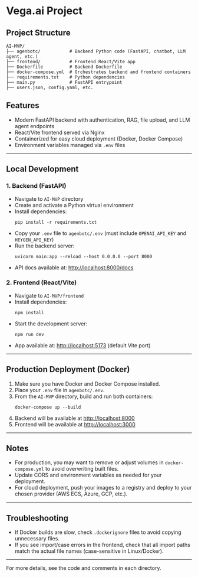 # Vega.ai Project

## Project Structure

```
AI-MVP/
├── agenbotc/           # Backend Python code (FastAPI, chatbot, LLM agent, etc.)
├── frontend/           # Frontend React/Vite app
├── Dockerfile          # Backend Dockerfile
├── docker-compose.yml  # Orchestrates backend and frontend containers
├── requirements.txt    # Python dependencies
├── main.py             # FastAPI entrypoint
├── users.json, config.yaml, etc.
```

## Features
- Modern FastAPI backend with authentication, RAG, file upload, and LLM agent endpoints
- React/Vite frontend served via Nginx
- Containerized for easy cloud deployment (Docker, Docker Compose)
- Environment variables managed via `.env` files

---

## Local Development

### 1. Backend (FastAPI)
- Navigate to `AI-MVP` directory
- Create and activate a Python virtual environment
- Install dependencies:
  ```
  pip install -r requirements.txt
  ```
- Copy your `.env` file to `agenbotc/.env` (must include `OPENAI_API_KEY` and `HEYGEN_API_KEY`)
- Run the backend server:
  ```
  uvicorn main:app --reload --host 0.0.0.0 --port 8000
  ```
- API docs available at: [http://localhost:8000/docs](http://localhost:8000/docs)

### 2. Frontend (React/Vite)
- Navigate to `AI-MVP/frontend`
- Install dependencies:
  ```
  npm install
  ```
- Start the development server:
  ```
  npm run dev
  ```
- App available at: [http://localhost:5173](http://localhost:5173) (default Vite port)

---

## Production Deployment (Docker)

1. Make sure you have Docker and Docker Compose installed.
2. Place your `.env` file in `agenbotc/.env`.
3. From the `AI-MVP` directory, build and run both containers:
   ```
   docker-compose up --build
   ```
4. Backend will be available at [http://localhost:8000](http://localhost:8000)
5. Frontend will be available at [http://localhost:3000](http://localhost:3000)

---

## Notes
- For production, you may want to remove or adjust volumes in `docker-compose.yml` to avoid overwriting built files.
- Update CORS and environment variables as needed for your deployment.
- For cloud deployment, push your images to a registry and deploy to your chosen provider (AWS ECS, Azure, GCP, etc.).

---

## Troubleshooting
- If Docker builds are slow, check `.dockerignore` files to avoid copying unnecessary files.
- If you see import/case errors in the frontend, check that all import paths match the actual file names (case-sensitive in Linux/Docker).

---

For more details, see the code and comments in each directory.
